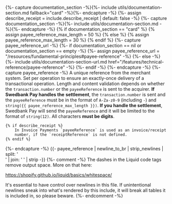 {%- capture documentation_section -%}{%- include utils/documentation-section.md fallback="card" -%}{%- endcapture -%}
{%- assign describe_receipt = include.describe_receipt | default: false -%}
{%- capture documentation_section -%}{%- include utils/documentation-section.md -%}{%- endcapture -%}
{% if documentation_section == "card" %}
  {% assign payee_reference_max_length = 50 %}
{% else %}
  {% assign payee_reference_max_length = 30 %}
{% endif %}
{%- capture payee_reference_url -%}
    {%- if documentation_section == nil or documentation_section == empty -%}
        {%- assign payee_reference_url = "/resources/fundamental-principles#payee-reference" -%}
    {%- else -%}
        {%- include utils/documentation-section-url.md href="/features/technical-reference/payee-reference" -%}
    {%- endif -%}
{%- endcapture -%}
{%- capture payee_reference -%}
    A unique reference from the merchant system. Set per operation to
    ensure an exactly-once delivery of a transactional operation. Length and
    content validation depends on whether the `transaction.number` or the
    `payeeReference` is sent to the acquirer. **If Swedbank Pay handles the**
    **settlement**, the `transaction.number` is sent and the `payeeReference`
    must be in the format of `A-Za-z0-9` (including `-`) and
    `string({{ payee_reference_max_length }})`. **If you handle the settlement**,
    Swedbank Pay will send the `payeeReference` and it will be limited to the
    format of `string(12)`. All characters **must be digits**.

    {% if describe_receipt %}
        In Invoice Payments `payeeReference` is used as an invoice/receipt
        number, if the `receiptReference` is not defined.
    {% endif %}
{%- endcapture -%}
{{- payee_reference | newline_to_br | strip_newlines | split: '<br />' | join: ' ' | strip -}}
{%- comment -%}
The dashes in the Liquid code tags remove output space. More on that here:

<https://shopify.github.io/liquid/basics/whitespace/>

It's essential to have control over newlines in this file. If unintentional
newlines sneak into what's rendered by this include, it will break all tables
it is included in, so please beware.
{%- endcomment -%}
